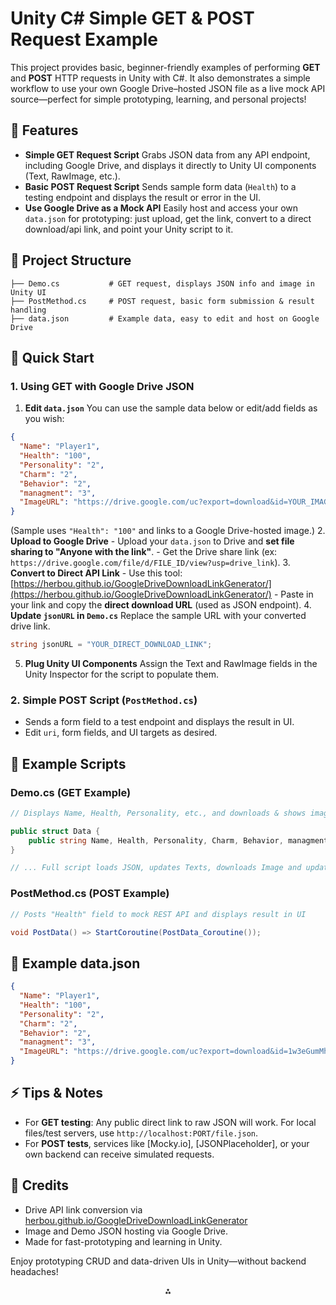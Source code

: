 # Unity C\# Simple GET \& POST Request Example

This project provides basic, beginner-friendly examples of performing **GET** and **POST** HTTP requests in Unity with C\#. It also demonstrates a simple workflow to use your own Google Drive–hosted JSON file as a live mock API source—perfect for simple prototyping, learning, and personal projects!

## 🚩 Features

- **Simple GET Request Script**
Grabs JSON data from any API endpoint, including Google Drive, and displays it directly to Unity UI components (Text, RawImage, etc.).
- **Basic POST Request Script**
Sends sample form data (`Health`) to a testing endpoint and displays the result or error in the UI.
- **Use Google Drive as a Mock API**
Easily host and access your own `data.json` for prototyping: just upload, get the link, convert to a direct download/api link, and point your Unity script to it.


## 📂 Project Structure

```
├── Demo.cs           # GET request, displays JSON info and image in Unity UI
├── PostMethod.cs     # POST request, basic form submission & result handling
├── data.json         # Example data, easy to edit and host on Google Drive
```


## 🏁 Quick Start

### 1. **Using GET with Google Drive JSON**

1. **Edit `data.json`**
You can use the sample data below or edit/add fields as you wish:

```json
{
  "Name": "Player1",
  "Health": "100",
  "Personality": "2",
  "Charm": "2",
  "Behavior": "2",
  "managment": "3",
  "ImageURL": "https://drive.google.com/uc?export=download&id=YOUR_IMAGE_ID"
}
```

(Sample uses `"Health": "100"` and links to a Google Drive-hosted image.)
2. **Upload to Google Drive**
    - Upload your `data.json` to Drive and **set file sharing to "Anyone with the link"**.
    - Get the Drive share link (ex: `https://drive.google.com/file/d/FILE_ID/view?usp=drive_link`).
3. **Convert to Direct API Link**
    - Use this tool:
[https://herbou.github.io/GoogleDriveDownloadLinkGenerator/](https://herbou.github.io/GoogleDriveDownloadLinkGenerator/)
    - Paste in your link and copy the **direct download URL** (used as JSON endpoint).
4. **Update `jsonURL` in `Demo.cs`**
Replace the sample URL with your converted drive link.

```csharp
string jsonURL = "YOUR_DIRECT_DOWNLOAD_LINK";
```

5. **Plug Unity UI Components**
Assign the Text and RawImage fields in the Unity Inspector for the script to populate them.

### 2. **Simple POST Script (`PostMethod.cs`)**

- Sends a form field to a test endpoint and displays the result in UI.
- Edit `uri`, form fields, and UI targets as desired.


## 📝 Example Scripts

### Demo.cs (GET Example)

```csharp
// Displays Name, Health, Personality, etc., and downloads & shows image

public struct Data {
    public string Name, Health, Personality, Charm, Behavior, managment, ImageURL;
}

// ... Full script loads JSON, updates Texts, downloads Image and updates RawImage ...
```


### PostMethod.cs (POST Example)

```csharp
// Posts "Health" field to mock REST API and displays result in UI

void PostData() => StartCoroutine(PostData_Coroutine());
```


## 📄 Example data.json

```json
{
  "Name": "Player1",
  "Health": "100",
  "Personality": "2",
  "Charm": "2",
  "Behavior": "2",
  "managment": "3",
  "ImageURL": "https://drive.google.com/uc?export=download&id=1w3eGumMhTyw21ur8_hkgs8l1MfQiqRM-"
}
```


## ⚡️ Tips \& Notes

- For **GET testing**: Any public direct link to raw JSON will work. For local files/test servers, use `http://localhost:PORT/file.json`.
- For **POST tests**, services like [Mocky.io], [JSONPlaceholder], or your own backend can receive simulated requests.


## 🧩 Credits

- Drive API link conversion via [herbou.github.io/GoogleDriveDownloadLinkGenerator](https://herbou.github.io/GoogleDriveDownloadLinkGenerator/)
- Image and Demo JSON hosting via Google Drive.
- Made for fast-prototyping and learning in Unity.

Enjoy prototyping CRUD and data-driven UIs in Unity—without backend headaches!

<div style="text-align: center">⁂</div>

[^1]: PostMethod.cs

[^2]: Demo.cs

[^3]: data.json

